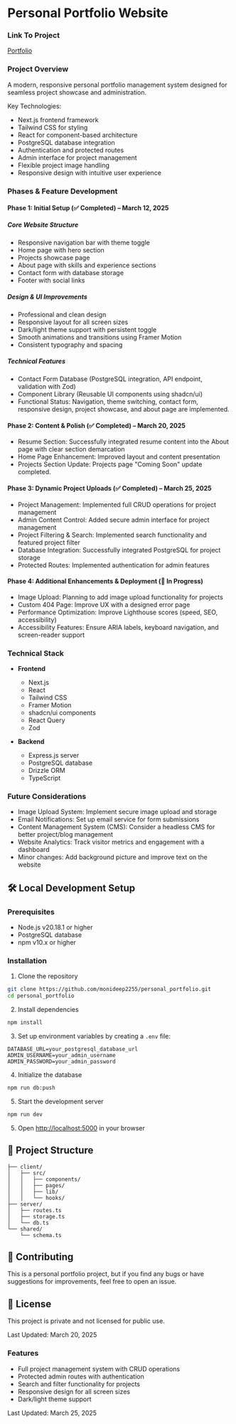 # Personal Portfolio Website

### Link To Project
[Portfolio](https://personal-portfolio-monideepchakrab.replit.app/)

### Project Overview
A modern, responsive personal portfolio management system designed for seamless project showcase and administration.

Key Technologies:
- Next.js frontend framework
- Tailwind CSS for styling
- React for component-based architecture
- PostgreSQL database integration
- Authentication and protected routes
- Admin interface for project management
- Flexible project image handling
- Responsive design with intuitive user experience

### Phases & Feature Development

#### Phase 1: Initial Setup (✅ Completed) – March 12, 2025

##### Core Website Structure
- Responsive navigation bar with theme toggle
- Home page with hero section
- Projects showcase page
- About page with skills and experience sections
- Contact form with database storage
- Footer with social links

##### Design & UI Improvements
- Professional and clean design
- Responsive layout for all screen sizes
- Dark/light theme support with persistent toggle
- Smooth animations and transitions using Framer Motion
- Consistent typography and spacing

##### Technical Features
- Contact Form Database (PostgreSQL integration, API endpoint, validation with Zod)
- Component Library (Reusable UI components using shadcn/ui)
- Functional Status: Navigation, theme switching, contact form, responsive design, project showcase, and about page are implemented.

#### Phase 2: Content & Polish (✅ Completed) – March 20, 2025
- Resume Section: Successfully integrated resume content into the About page with clear section demarcation
- Home Page Enhancement: Improved layout and content presentation
- Projects Section Update: Projects page "Coming Soon" update completed.

#### Phase 3: Dynamic Project Uploads (✅ Completed) – March 25, 2025
- Project Management: Implemented full CRUD operations for project management
- Admin Content Control: Added secure admin interface for project management
- Project Filtering & Search: Implemented search functionality and featured project filter
- Database Integration: Successfully integrated PostgreSQL for project storage
- Protected Routes: Implemented authentication for admin features

#### Phase 4: Additional Enhancements & Deployment (🚧 In Progress)
- Image Upload: Planning to add image upload functionality for projects
- Custom 404 Page: Improve UX with a designed error page
- Performance Optimization: Improve Lighthouse scores (speed, SEO, accessibility)
- Accessibility Features: Ensure ARIA labels, keyboard navigation, and screen-reader support

### Technical Stack
- **Frontend**
  - Next.js
  - React
  - Tailwind CSS
  - Framer Motion
  - shadcn/ui components
  - React Query
  - Zod

- **Backend**
  - Express.js server
  - PostgreSQL database
  - Drizzle ORM
  - TypeScript

### Future Considerations
- Image Upload System: Implement secure image upload and storage
- Email Notifications: Set up email service for form submissions
- Content Management System (CMS): Consider a headless CMS for better project/blog management
- Website Analytics: Track visitor metrics and engagement with a dashboard
- Minor changes: Add background picture and improve text on the website

## 🛠️ Local Development Setup

### Prerequisites
- Node.js v20.18.1 or higher
- PostgreSQL database
- npm v10.x or higher

### Installation

1. Clone the repository
```bash
git clone https://github.com/monideep2255/personal_portfolio.git
cd personal_portfolio
```

2. Install dependencies
```bash
npm install
```

3. Set up environment variables by creating a `.env` file:
```env
DATABASE_URL=your_postgresql_database_url
ADMIN_USERNAME=your_admin_username
ADMIN_PASSWORD=your_admin_password
```

4. Initialize the database
```bash
npm run db:push
```

5. Start the development server
```bash
npm run dev
```

5. Open [http://localhost:5000](http://localhost:5000) in your browser

## 📝 Project Structure

```
├── client/
│   ├── src/
│   │   ├── components/
│   │   ├── pages/
│   │   ├── lib/
│   │   └── hooks/
├── server/
│   ├── routes.ts
│   ├── storage.ts
│   └── db.ts
└── shared/
    └── schema.ts
```

## 🤝 Contributing

This is a personal portfolio project, but if you find any bugs or have suggestions for improvements, feel free to open an issue.

## 📄 License

This project is private and not licensed for public use.

Last Updated: March 20, 2025

### Features
- Full project management system with CRUD operations
- Protected admin routes with authentication
- Search and filter functionality for projects
- Responsive design for all screen sizes
- Dark/light theme support

Last Updated: March 25, 2025